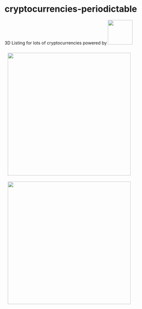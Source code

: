 # cryptocurrencies-periodictable

<p>3D Listing for lots of cryptocurrencies powered by <a href="https://threejs.org/"><span> <img width="80" src="https://sjc2.discourse-cdn.com/standard17/uploads/threejs/original/2X/c/cf45ecdfa5a9d5a34615c55578117be632278c64.png" /> </span></a></p>

<div style="display:flex; flex-direction:column">
  <img src="https://i.imgur.com/Fxlgv8Y.png" width="400" style="padding:10px" />
</div>
  <img src="https://i.imgur.com/aTmUAlz.png" width="400" style="padding:10px" />


